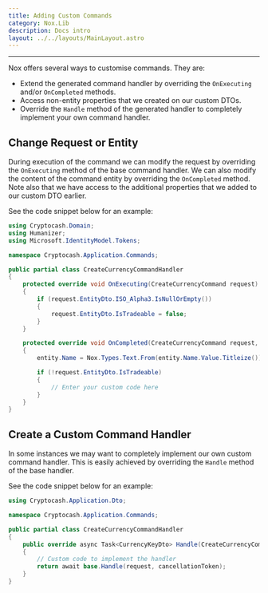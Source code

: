 ```yaml
---
title: Adding Custom Commands
category: Nox.Lib
description: Docs intro
layout: ../../layouts/MainLayout.astro
---
```

***
Nox offers several ways to customise commands. They are:

- Extend the generated command handler by overriding the `OnExecuting` and/or `OnCompleted` methods.
- Access non-entity properties that we created on our custom DTOs.
- Override the `Handle` method of the generated handler to completely implement your own command handler. 

## Change Request or Entity

During execution of the command we can modify the request by overriding the `OnExecuting` method of the base command handler. We can also modify the content of the command entity by overriding the `OnCompleted` method. Note also that we have access to the additional properties that we added to our custom DTO earlier.

See the code snippet below for an example:

```csharp
using Cryptocash.Domain;
using Humanizer;
using Microsoft.IdentityModel.Tokens;

namespace Cryptocash.Application.Commands;

public partial class CreateCurrencyCommandHandler
{
    protected override void OnExecuting(CreateCurrencyCommand request)
    {
        if (request.EntityDto.ISO_Alpha3.IsNullOrEmpty())
        {
            request.EntityDto.IsTradeable = false;
        }
    }

    protected override void OnCompleted(CreateCurrencyCommand request, Currency entity)
    {
        entity.Name = Nox.Types.Text.From(entity.Name.Value.Titleize());

        if (!request.EntityDto.IsTradeable)
        {
            // Enter your custom code here
        }
    }
}
```

## Create a Custom Command Handler

In some instances we may want to completely implement our own custom command handler. This is easily achieved by overriding the `Handle` method of the base handler. 

See the code snippet below for an example:


```csharp
using Cryptocash.Application.Dto;

namespace Cryptocash.Application.Commands;

public partial class CreateCurrencyCommandHandler 
{    
    public override async Task<CurrencyKeyDto> Handle(CreateCurrencyCommand request, CancellationToken cancellationToken)
    {
        // Custom code to implement the handler
        return await base.Handle(request, cancellationToken);
    }
}
```
